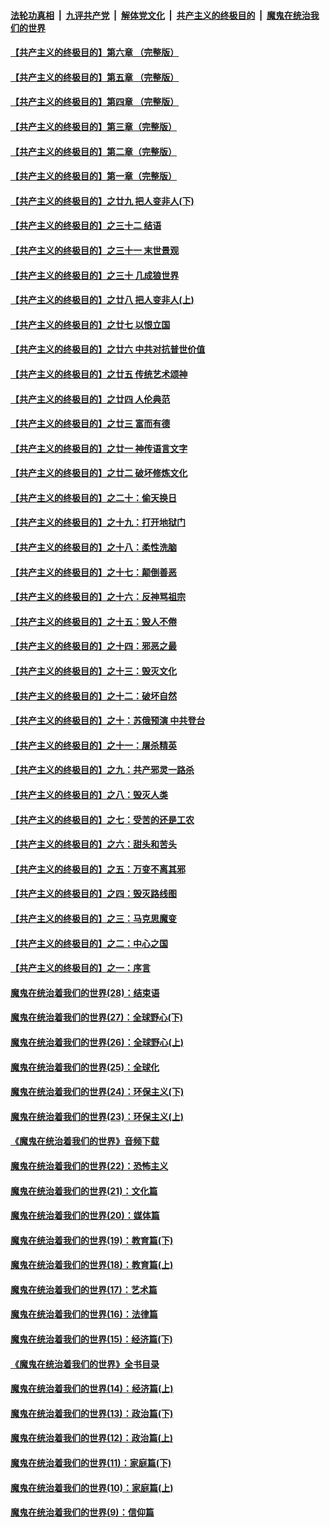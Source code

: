 ####  [法轮功真相](../../../../basic/blob/master/README.md?t=11052213) &nbsp;|&nbsp; [九评共产党](../../../../9ping.md/blob/master/README.md?t=11052213) &nbsp;|&nbsp; [解体党文化](../../../../jtdwh.md/blob/master/README.md?t=11052213)  &nbsp;|&nbsp; [共产主义的终极目的](../../../../gczydzjmd.md/blob/master/README.md?t=11052213) &nbsp;|&nbsp; [魔鬼在统治我们的世界](../../../../mgztzwmdsj.md/blob/master/README.md?t=11052213) 

#### [【共产主义的终极目的】第六章 （完整版）](../pages/nsc422/n11428913.md?t=11052213) 

#### [【共产主义的终极目的】第五章 （完整版）](../pages/nsc422/n11428912.md?t=11052213) 

#### [【共产主义的终极目的】第四章 （完整版）](../pages/nsc422/n11428907.md?t=11052213) 

#### [【共产主义的终极目的】第三章（完整版）](../pages/nsc422/n11428848.md?t=11052213) 

#### [【共产主义的终极目的】第二章（完整版）](../pages/nsc422/n11428831.md?t=11052213) 

#### [【共产主义的终极目的】第一章（完整版）](../pages/nsc422/n11417651.md?t=11052213) 

#### [【共产主义的终极目的】之廿九 把人变非人(下)](../pages/nsc422/n11344140.md?t=11052213) 

#### [【共产主义的终极目的】之三十二 结语](../pages/nsc422/n11360535.md?t=11052213) 

#### [【共产主义的终极目的】之三十一 末世景观](../pages/nsc422/n11351129.md?t=11052213) 

#### [【共产主义的终极目的】之三十 几成狼世界](../pages/nsc422/n11348280.md?t=11052213) 

#### [【共产主义的终极目的】之廿八 把人变非人(上)](../pages/nsc422/n11340492.md?t=11052213) 

#### [【共产主义的终极目的】之廿七 以恨立国](../pages/nsc422/n11336944.md?t=11052213) 

#### [【共产主义的终极目的】之廿六 中共对抗普世价值](../pages/nsc422/n11324785.md?t=11052213) 

#### [【共产主义的终极目的】之廿五 传统艺术颂神](../pages/nsc422/n11296396.md?t=11052213) 

#### [【共产主义的终极目的】之廿四 人伦典范](../pages/nsc422/n11296397.md?t=11052213) 

#### [【共产主义的终极目的】之廿三 富而有德](../pages/nsc422/n11283598.md?t=11052213) 

#### [【共产主义的终极目的】之廿一 神传语言文字](../pages/nsc422/n11263265.md?t=11052213) 

#### [【共产主义的终极目的】之廿二 破坏修炼文化](../pages/nsc422/n11245728.md?t=11052213) 

#### [【共产主义的终极目的】之二十：偷天换日](../pages/nsc422/n11238846.md?t=11052213) 

#### [【共产主义的终极目的】之十九：打开地狱门](../pages/nsc422/n11206376.md?t=11052213) 

#### [【共产主义的终极目的】之十八：柔性洗脑](../pages/nsc422/n11199994.md?t=11052213) 

#### [【共产主义的终极目的】之十七：颠倒善恶](../pages/nsc422/n11179782.md?t=11052213) 

#### [【共产主义的终极目的】之十六：反神骂祖宗](../pages/nsc422/n11166798.md?t=11052213) 

#### [【共产主义的终极目的】之十五：毁人不倦](../pages/nsc422/n11166792.md?t=11052213) 

#### [【共产主义的终极目的】之十四：邪恶之最](../pages/nsc422/n11150249.md?t=11052213) 

#### [【共产主义的终极目的】之十三：毁灭文化](../pages/nsc422/n11135227.md?t=11052213) 

#### [【共产主义的终极目的】之十二：破坏自然](../pages/nsc422/n11135214.md?t=11052213) 

#### [【共产主义的终极目的】之十：苏俄预演 中共登台](../pages/nsc422/n11118424.md?t=11052213) 

#### [【共产主义的终极目的】之十一：屠杀精英](../pages/nsc422/n11118442.md?t=11052213) 

#### [【共产主义的终极目的】之九：共产邪灵一路杀](../pages/nsc422/n11114139.md?t=11052213) 

#### [【共产主义的终极目的】之八：毁灭人类](../pages/nsc422/n11108503.md?t=11052213) 

#### [【共产主义的终极目的】之七：受苦的还是工农](../pages/nsc422/n11101809.md?t=11052213) 

#### [【共产主义的终极目的】之六：甜头和苦头](../pages/nsc422/n11096971.md?t=11052213) 

#### [【共产主义的终极目的】之五：万变不离其邪](../pages/nsc422/n11091285.md?t=11052213) 

#### [【共产主义的终极目的】之四：毁灭路线图](../pages/nsc422/n11086284.md?t=11052213) 

#### [【共产主义的终极目的】之三：马克思魔变](../pages/nsc422/n11061941.md?t=11052213) 

#### [【共产主义的终极目的】之二：中心之国](../pages/nsc422/n11047728.md?t=11052213) 

#### [【共产主义的终极目的】之一：序言](../pages/nsc422/n11086077.md?t=11052213) 

#### [魔鬼在统治着我们的世界(28)：结束语](../pages/nsc422/n10936246.md?t=11052213) 

#### [魔鬼在统治着我们的世界(27)：全球野心(下)](../pages/nsc422/n10928319.md?t=11052213) 

#### [魔鬼在统治着我们的世界(26)：全球野心(上)](../pages/nsc422/n10900318.md?t=11052213) 

#### [魔鬼在统治着我们的世界(25)：全球化](../pages/nsc422/n10788205.md?t=11052213) 

#### [魔鬼在统治着我们的世界(24)：环保主义(下)](../pages/nsc422/n10695307.md?t=11052213) 

#### [魔鬼在统治着我们的世界(23)：环保主义(上)](../pages/nsc422/n10688613.md?t=11052213) 

#### [《魔鬼在统治着我们的世界》音频下载](../pages/nsc422/n10635553.md?t=11052213) 

#### [魔鬼在统治着我们的世界(22)：恐怖主义](../pages/nsc422/n10614727.md?t=11052213) 

#### [魔鬼在统治着我们的世界(21)：文化篇](../pages/nsc422/n10597706.md?t=11052213) 

#### [魔鬼在统治着我们的世界(20)：媒体篇](../pages/nsc422/n10586579.md?t=11052213) 

#### [魔鬼在统治着我们的世界(19)：教育篇(下)](../pages/nsc422/n10564808.md?t=11052213) 

#### [魔鬼在统治着我们的世界(18)：教育篇(上)](../pages/nsc422/n10526970.md?t=11052213) 

#### [魔鬼在统治着我们的世界(17)：艺术篇](../pages/nsc422/n10499093.md?t=11052213) 

#### [魔鬼在统治着我们的世界(16)：法律篇](../pages/nsc422/n10485969.md?t=11052213) 

#### [魔鬼在统治着我们的世界(15)：经济篇(下)](../pages/nsc422/n10469975.md?t=11052213) 

#### [《魔鬼在统治着我们的世界》全书目录](../pages/nsc422/n10464261.md?t=11052213) 

#### [魔鬼在统治着我们的世界(14)：经济篇(上)](../pages/nsc422/n10457370.md?t=11052213) 

#### [魔鬼在统治着我们的世界(13)：政治篇(下)](../pages/nsc422/n10448270.md?t=11052213) 

#### [魔鬼在统治着我们的世界(12)：政治篇(上)](../pages/nsc422/n10444576.md?t=11052213) 

#### [魔鬼在统治着我们的世界(11)：家庭篇(下)](../pages/nsc422/n10440961.md?t=11052213) 

#### [魔鬼在统治着我们的世界(10)：家庭篇(上)](../pages/nsc422/n10435448.md?t=11052213) 

#### [魔鬼在统治着我们的世界(9)：信仰篇](../pages/nsc422/n10432159.md?t=11052213) 

